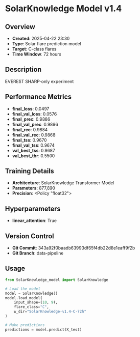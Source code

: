 # SolarKnowledge Model v1.4

## Overview
- **Created**: 2025-04-22 23:30
- **Type**: Solar flare prediction model
- **Target**: C-class flares
- **Time Window**: 72 hours

## Description
EVEREST SHARP‑only experiment

## Performance Metrics
- **final_loss**: 0.0497
- **final_val_loss**: 0.0576
- **final_prec**: 0.9886
- **final_val_prec**: 0.9896
- **final_rec**: 0.9884
- **final_val_rec**: 0.9868
- **final_tss**: 0.9670
- **final_val_tss**: 0.9674
- **val_best_tss**: 0.9687
- **val_best_thr**: 0.5500


## Training Details
- **Architecture**: SolarKnowledge Transformer Model
- **Parameters**: 877,890
- **Precision**: <Policy "float32">

## Hyperparameters
- **linear_attention**: True

## Version Control
- **Git Commit**: 343a92f0baadb63993df65f4db22d8e1eaff9f2b
- **Git Branch**: data-pipeline

## Usage
```python
from SolarKnowledge_model import SolarKnowledge

# Load the model
model = SolarKnowledge()
model.load_model(
    input_shape=(10, 9), 
    flare_class="C", 
    w_dir="SolarKnowledge-v1.4-C-72h"
)

# Make predictions
predictions = model.predict(X_test)
```
